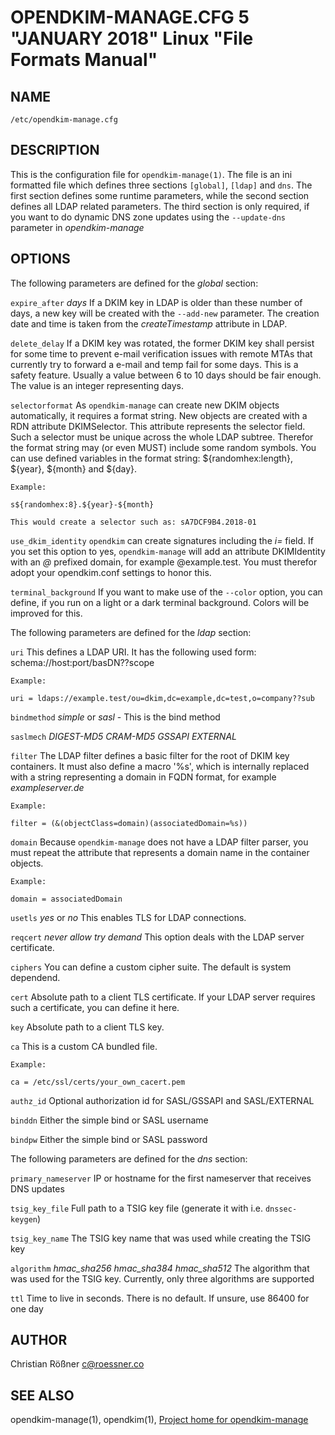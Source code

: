 OPENDKIM-MANAGE.CFG 5 "JANUARY 2018" Linux "File Formats Manual"
================================================================

NAME
----

`/etc/opendkim-manage.cfg`

DESCRIPTION
-----------

This is the configuration file for `opendkim-manage(1)`. The file is an ini 
formatted file which defines three sections `[global]`, `[ldap]` and `dns`. The 
first section defines some runtime parameters, while the second section defines
all LDAP related parameters. The third section is only required, if you want 
to do dynamic DNS zone updates using the `--update-dns` parameter in 
*opendkim-manage*

OPTIONS
-------

The following parameters are defined for the *global* section:

`expire_after`
    *days* If a DKIM key in LDAP is older than these number of days, a new 
    key will be created with the `--add-new` parameter. The creation date and
    time is taken from the *createTimestamp* attribute in LDAP.
     
`delete_delay`
    If a DKIM key was rotated, the former DKIM key shall persist for some 
    time to prevent e-mail verification issues with remote MTAs that currently 
    try to forward a e-mail and temp fail for some days. This is a safety 
    feature. Usually a value between 6 to 10 days should be fair enough. The 
    value is an integer representing days.
    
`selectorformat`
    As `opendkim-manage` can create new DKIM objects automatically, it 
    requires a format string. New objects are created with a RDN attribute 
    DKIMSelector. This attribute represents the selector field. Such a 
    selector must be unique across the whole LDAP subtree. Therefor the 
    format string may (or even MUST) include some random symbols. You can use
    defined variables in the format string: ${randomhex:length}, ${year}, 
    ${month} and ${day}.
    
    Example:
    
    s${randomhex:8}.${year}-${month}
    
    This would create a selector such as: sA7DCF9B4.2018-01
    
`use_dkim_identity`
    `opendkim` can create signatures including the *i=* field. If you set 
    this option to yes, `opendkim-manage` will add an attribute DKIMIdentity 
    with an *@* prefixed domain, for example @example.test. You must therefor
    adopt your opendkim.conf settings to honor this.
    
`terminal_background`
    If you want to make use of the `--color` option, you can define, if you 
    run on a light or a dark terminal background. Colors will be improved for
    this.

The following parameters are defined for the *ldap* section:

`uri`
    This defines a LDAP URI. It has the following used form:
    schema://host:port/basDN??scope
    
    Example:
    
    uri = ldaps://example.test/ou=dkim,dc=example,dc=test,o=company??sub
    
`bindmethod`
    *simple* or *sasl* - This is the bind method
    
`saslmech`
    *DIGEST-MD5*
    *CRAM-MD5*
    *GSSAPI*
    *EXTERNAL*
    
`filter`
    The LDAP filter defines a basic filter for the root of DKIM key 
    containers. It must also define a macro '%s', which is internally 
    replaced with a string representing a domain in FQDN format, for example 
    *exampleserver.de*
    
    Example:
    
    filter = (&(objectClass=domain)(associatedDomain=%s))
    
`domain`
    Because `opendkim-manage` does not have a LDAP filter parser, you must 
    repeat the attribute that represents a domain name in the container objects.
    
    Example:
    
    domain = associatedDomain
    
`usetls`
    *yes* or *no* This enables TLS for LDAP connections.
    
`reqcert`
    *never*
    *allow*
    *try*
    *demand*
    This option deals with the LDAP server certificate.
    
`ciphers`
    You can define a custom cipher suite. The default is system dependend.
    
`cert`
    Absolute path to a client TLS certificate. If your LDAP server requires 
    such a certificate, you can define it here.
    
`key`
    Absolute path to a client TLS key.
    
`ca`
    This is a custom CA bundled file.
    
    Example:
    
    ca = /etc/ssl/certs/your_own_cacert.pem
    
`authz_id`
    Optional authorization id for SASL/GSSAPI and SASL/EXTERNAL
    
`binddn`
    Either the simple bind or SASL username
    
`bindpw`
    Either the simple bind or SASL password

The following parameters are defined for the *dns* section:

`primary_nameserver`
    IP or hostname for the first nameserver that receives DNS updates

`tsig_key_file`
    Full path to a TSIG key file (generate it with i.e. `dnssec-keygen`)
    
`tsig_key_name`
    The TSIG key name that was used while creating the TSIG key
    
`algorithm`
    *hmac_sha256*
    *hmac_sha384*
    *hmac_sha512*
    The algorithm that was used for the TSIG key. Currently, only three 
    algorithms are supported

`ttl`
    Time to live in seconds. There is no default. If unsure, use 86400 for one
     day

AUTHOR
------

Christian Rößner <c@roessner.co>

SEE ALSO
--------

opendkim-manage(1), opendkim(1), [Project home for opendkim-manage](https://github.com/croessner/opendkim-manage/)
